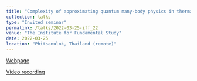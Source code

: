 ```yaml
---
title: "Complexity of approximating quantum many-body physics in thermal equilibrium"
collection: talks
type: "Invited seminar"
permalink: /talks/2022-03-25-iff_22
venue: "The Institute for Fundamental Study"
date: 2022-03-25
location: "Phitsanulok, Thailand (remote)"
---
```


[Webpage](https://www.if.nu.ac.th/if-colloquium-no-7-complexity-of-approximating-quantum-many-body-physics-in-thermal-equilibrium/)

[Video recording](https://www.youtube.com/watch?v=PYqOUT5QDuo)
